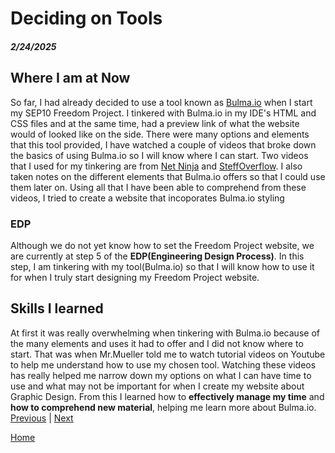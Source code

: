 # Deciding on Tools 
##### 2/24/2025

## Where I am at Now
So far, I had already decided to use a tool known as <a href="https://bulma.io/">Bulma.io</a> when I start my SEP10 Freedom Project. I tinkered with Bulma.io in my IDE's HTML and CSS files and at the same time, had a preview link of what the website would of looked like on the side. There were many options and elements that this tool provided, I have watched a couple of videos that broke down the basics of using Bulma.io so I will know where I can start. Two videos that I used for my tinkering are from <a href="https://www.youtube.com/watch?v=SCSAExGFK1E&t=245s"> Net Ninja</a> and <a href="https://www.youtube.com/watch?v=u-oOdhS4Fc4">SteffOverflow</a>. I also taken notes on the different elements that Bulma.io offers so that I could use them later on. Using all that I have been able to comprehend from these videos, I tried to create a website that incoporates Bulma.io styling 


### EDP
Although we do not yet know how to set the Freedom Project website, we are currently at step 5 of the <strong>EDP(Engineering Design Process)</strong>. In this step, I am tinkering with my tool(Bulma.io) so that I will know how to use it for when I truly start designing my Freedom Project website.


## Skills I learned 
At first it was really overwhelming when tinkering with Bulma.io because of the many elements and uses it had to offer and I did not know where to start. That was when Mr.Mueller told me to watch tutorial videos on Youtube to help me understand how to use my chosen tool. Watching these videos has really helped me narrow down my options on what I can have time to use and what may not be important for when I create my website about Graphic Design. From this I learned how to <strong> effectively manage my time</strong> and <strong> how to comprehend new material</strong>, helping me learn more about Bulma.io.
[Previous](entry03.md) | [Next](entry05.md)

[Home](../README.md)
